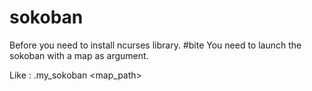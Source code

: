 # sokoban
Before you need to install ncurses library.
#bite
You need to launch the sokoban with a map as argument.

Like : .my_sokoban <map_path>